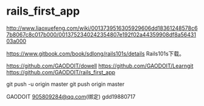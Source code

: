 # rails_first_app
http://www.liaoxuefeng.com/wiki/0013739516305929606dd18361248578c67b8067c8c017b000/0013752340242354807e192f02a44359908df8a5643103a000

https://www.gitbook.com/book/sdlong/rails101s/details
Rails101s下载。

https://github.com/GAODOIT/dowell
https://github.com/GAODOIT/Learngit
https://github.com/GAODOIT/rails_first_app

git push -u origin master
git push origin master

GAODOIT
905809284@qq.com(绑定)
gdd19880717

